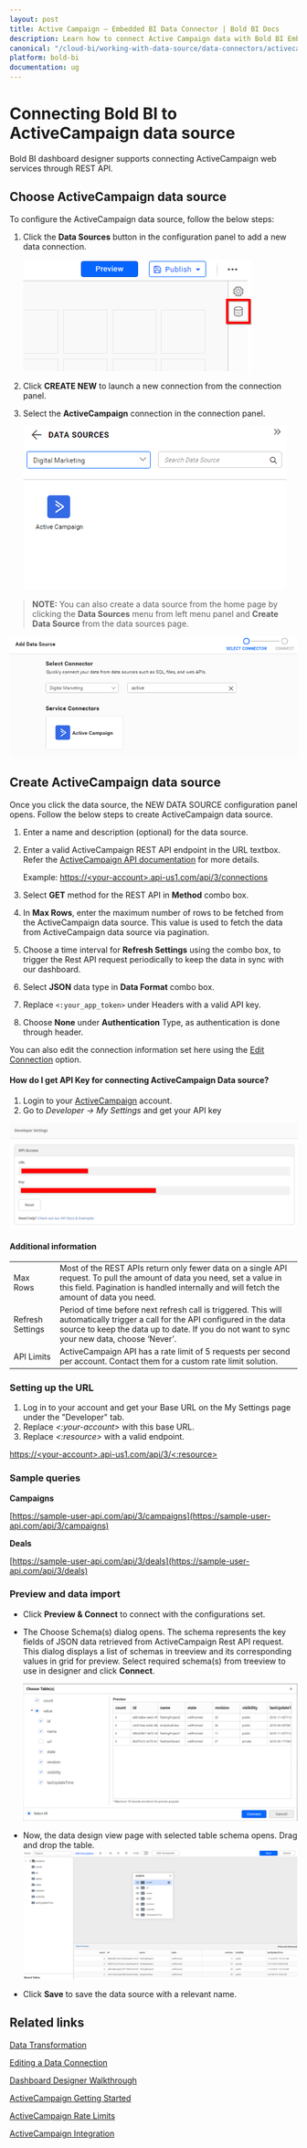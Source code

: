 ```yaml
---
layout: post
title: Active Campaign – Embedded BI Data Connector | Bold BI Docs
description: Learn how to connect Active Campaign data with Bold BI Embedded through REST API endpoint and create data source for dashboard configuration.
canonical: "/cloud-bi/working-with-data-source/data-connectors/activecampaign/"
platform: bold-bi
documentation: ug
---
```


# Connecting Bold BI to ActiveCampaign data source

Bold BI dashboard designer supports connecting ActiveCampaign web services through REST API.

## Choose ActiveCampaign data source

To configure the ActiveCampaign data source, follow the below steps:

1. Click the **Data Sources** button in the configuration panel to add a new data connection.
   
   ![Data source icon](/static/assets/embedded/working-with-datasource/data-connectors/images/common/DataSourcesIcon.png)
   
2. Click **CREATE NEW** to launch a new connection from the connection panel.

3. Select the **ActiveCampaign** connection in the connection panel.

    ![Choose data source](/static/assets/embedded/working-with-datasource/data-connectors/images/activecampaign/ChooseDS.png)

> **NOTE:**  You can also create a data source from the home page by clicking the **Data Sources** menu from left menu panel and **Create Data Source** from the data sources page.

   ![Choose data source](/static/assets/embedded/working-with-datasource/data-connectors/images/activecampaign/ChooseDS_server.png)

## Create ActiveCampaign data source

Once you click the data source, the NEW DATA SOURCE configuration panel opens. Follow the below steps to create ActiveCampaign data source.
1. Enter a name and description (optional) for the data source.
2. Enter a valid ActiveCampaign REST API endpoint in the URL textbox. Refer the [ActiveCampaign API documentation](https://developers.activecampaign.com/reference) for more details.

   Example: [https://&lt;your-account&gt;.api-us1.com/api/3/connections](https://%3cyour-account%3e.api-us1.com/api/3/connections)

3. Select **GET** method for the REST API in **Method** combo box.
4. In **Max Rows**, enter the maximum number of rows to be fetched from the ActiveCampaign data source. This value is used to fetch the data from ActiveCampaign data source via pagination.
5. Choose a time interval for **Refresh Settings** using the combo box, to trigger the Rest API request periodically to keep the data in sync with our dashboard.  
6. Select **JSON** data type in **Data Format** combo box.
7. Replace `<:your_app_token>` under Headers with a valid API key.
8. Choose **None** under **Authentication** Type, as authentication is done through header.

You can also edit the connection information set here using the [Edit Connection](/embedded-bi/working-with-data-source/editing-a-data-connection/) option.

#### How do I get API Key for connecting ActiveCampaign Data source?

1. Login to your [ActiveCampaign](https://www.activecampaign.com/login/) account.
2. Go to *Developer -> My Settings* and get your API key

![Reveal API Key](/static/assets/embedded/working-with-datasource/data-connectors/images/activecampaign/APIKey.png)

#### Additional information
<table width="600">
<tr>
<td>
Max Rows
</td>
<td>
Most of the REST APIs return only fewer data on a single API request. To pull the amount of data you need, set a value in this field.  
Pagination is handled internally and will fetch the amount of data you need.
</td>
</tr>
<tr>
<td>
Refresh Settings
</td>
<td>
Period of time before next refresh call is triggered. This will automatically trigger a call for the API configured in the data source to keep the data up to date. If you do not want to sync your new data, choose ‘Never’.
</td>
</tr>
<tr>
<td>
API Limits
</td>
<td>
ActiveCampaign API has a rate limit of 5 requests per second per account. Contact them for a custom rate limit solution.
</td>
</tr>
</table>

### Setting up the URL

1. Log in to your account and get your Base URL on the My Settings page under the "Developer" tab.
2. Replace *&lt;:your-account&gt;* with this base URL.
3. Replace *&lt;:resource&gt;* with a valid endpoint.

[https://&lt;your-account&gt;.api-us1.com/api/3/&lt;:resource&gt;](https://%3cyour-account%3e.api-us1.com/api/3/%3c:resource%3e)

### Sample queries

**Campaigns**

[https://sample-user-api.com/api/3/campaigns](https://sample-user-api.com/api/3/campaigns)


**Deals**

[https://sample-user-api.com/api/3/deals](https://sample-user-api.com/api/3/deals)

### Preview and data import
* Click **Preview & Connect** to connect with the configurations set.
* The Choose Schema(s) dialog opens. The schema represents the key fields of JSON data retrieved from ActiveCampaign Rest API request. This dialog displays a list of schemas in treeview and its corresponding values in grid for preview. Select required schema(s) from treeview to use in designer and click **Connect**.

   ![Preview](/static/assets/embedded/working-with-datasource/data-connectors/images/common/Preview.png)

* Now, the data design view page with selected table schema opens. Drag and drop the table.
   ![Query Editor](/static/assets/embedded/working-with-datasource/data-connectors/images/common/QueryEditor.png)

* Click **Save** to save the data source with a relevant name.

## Related links

[Data Transformation](/embedded-bi/working-with-data-source/transforming-data/joining-table/)

[Editing a Data Connection](/embedded-bi/working-with-data-source/editing-a-data-connection/)   

[Dashboard Designer Walkthrough](/embedded-bi/getting-started/quick-start/)

[ActiveCampaign Getting Started](https://help.activecampaign.com/hc/en-us/articles/207317590-Getting-started-with-the-API)

[ActiveCampaign Rate Limits](https://developers.activecampaign.com/reference#rate-limits)

[ActiveCampaign Integration](https://www.boldbi.com/integrations/activecampaign?utm_source=syncfusion&utm_medium=documentation&utm_campaign=boldbiactivecampaignintegration)
